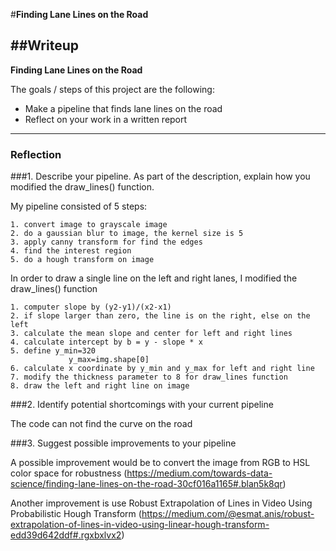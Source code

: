 #**Finding Lane Lines on the Road** 

##Writeup
---

**Finding Lane Lines on the Road**

The goals / steps of this project are the following:
* Make a pipeline that finds lane lines on the road
* Reflect on your work in a written report


[//]: # (Image References)

[image1]: ./examples/grayscale.jpg "Grayscale"

---

### Reflection

###1. Describe your pipeline. As part of the description, explain how you modified the draw_lines() function.

My pipeline consisted of 5 steps:

    1. convert image to grayscale image
    2. do a gaussian blur to image, the kernel size is 5
    3. apply canny transform for find the edges
    4. find the interest region
    5. do a hough transform on image

In order to draw a single line on the left and right lanes, I modified the draw_lines() function

    1. computer slope by (y2-y1)/(x2-x1)
    2. if slope larger than zero, the line is on the right, else on the left
    3. calculate the mean slope and center for left and right lines
    4. calculate intercept by b = y - slope * x
    5. define y_min=320
    			 y_max=img.shape[0]
    6. calculate x coordinate by y_min and y_max for left and right line
    7. modify the thickness parameter to 8 for draw_lines function
    8. draw the left and right line on image


###2. Identify potential shortcomings with your current pipeline

The code can not find the curve on the road


###3. Suggest possible improvements to your pipeline

A possible improvement would be to convert the image from RGB to HSL color space for robustness (https://medium.com/towards-data-science/finding-lane-lines-on-the-road-30cf016a1165#.blan5k8qr)

Another improvement  is use Robust Extrapolation of Lines in Video Using Probabilistic Hough Transform (https://medium.com/@esmat.anis/robust-extrapolation-of-lines-in-video-using-linear-hough-transform-edd39d642ddf#.rgxbxlvx2)
